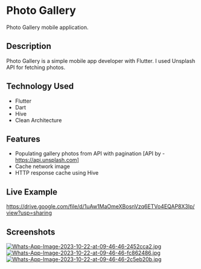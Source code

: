 # Photo Gallery
Photo Gallery mobile application.

## Description
Photo Gallery is a simple mobile app developer with Flutter. I used Unsplash API for fetching photos.

## Technology Used
- Flutter
- Dart
- Hive
- Clean Architecture

## Features
- Populating gallery photos from API with pagination [API by - https://api.unsplash.com]
- Cache network image
- HTTP response cache using Hive

  
## Live Example
https://drive.google.com/file/d/1uAw1MaOmeXBosnVzq6ETVo4EQAP8X3Ip/view?usp=sharing


## Screenshots
[![Whats-App-Image-2023-10-22-at-09-46-46-2452cca2.jpg](https://i.postimg.cc/Pq9Bvy8Z/Whats-App-Image-2023-10-22-at-09-46-46-2452cca2.jpg)](https://postimg.cc/5H5PZwgN)
[![Whats-App-Image-2023-10-22-at-09-46-46-fc862486.jpg](https://i.postimg.cc/KzTCPTnW/Whats-App-Image-2023-10-22-at-09-46-46-fc862486.jpg)](https://postimg.cc/ftwHZJq7)
[![Whats-App-Image-2023-10-22-at-09-46-46-2c5eb20b.jpg](https://i.postimg.cc/D0dDDKpd/Whats-App-Image-2023-10-22-at-09-46-46-2c5eb20b.jpg)](https://postimg.cc/1VXJnbQf)




